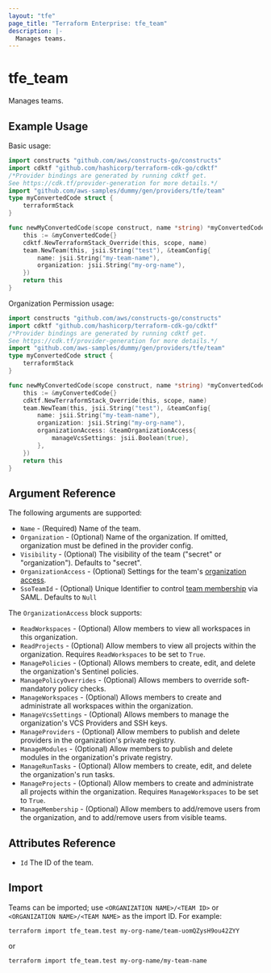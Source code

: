 ```yaml
---
layout: "tfe"
page_title: "Terraform Enterprise: tfe_team"
description: |-
  Manages teams.
---
```


# tfe_team

Manages teams.

## Example Usage

Basic usage:

```go
import constructs "github.com/aws/constructs-go/constructs"
import cdktf "github.com/hashicorp/terraform-cdk-go/cdktf"
/*Provider bindings are generated by running cdktf get.
See https://cdk.tf/provider-generation for more details.*/
import "github.com/aws-samples/dummy/gen/providers/tfe/team"
type myConvertedCode struct {
	terraformStack
}

func newMyConvertedCode(scope construct, name *string) *myConvertedCode {
	this := &myConvertedCode{}
	cdktf.NewTerraformStack_Override(this, scope, name)
	team.NewTeam(this, jsii.String("test"), &teamConfig{
		name: jsii.String("my-team-name"),
		organization: jsii.String("my-org-name"),
	})
	return this
}
```

Organization Permission usage:

```go
import constructs "github.com/aws/constructs-go/constructs"
import cdktf "github.com/hashicorp/terraform-cdk-go/cdktf"
/*Provider bindings are generated by running cdktf get.
See https://cdk.tf/provider-generation for more details.*/
import "github.com/aws-samples/dummy/gen/providers/tfe/team"
type myConvertedCode struct {
	terraformStack
}

func newMyConvertedCode(scope construct, name *string) *myConvertedCode {
	this := &myConvertedCode{}
	cdktf.NewTerraformStack_Override(this, scope, name)
	team.NewTeam(this, jsii.String("test"), &teamConfig{
		name: jsii.String("my-team-name"),
		organization: jsii.String("my-org-name"),
		organizationAccess: &teamOrganizationAccess{
			manageVcsSettings: jsii.Boolean(true),
		},
	})
	return this
}
```

## Argument Reference

The following arguments are supported:

* `Name` - (Required) Name of the team.
* `Organization` - (Optional) Name of the organization. If omitted, organization must be defined in the provider config.
* `Visibility` - (Optional) The visibility of the team ("secret" or "organization"). Defaults to "secret".
* `OrganizationAccess` - (Optional) Settings for the team's [organization access](https://developer.hashicorp.com/terraform/cloud-docs/users-teams-organizations/permissions#organization-permissions).
* `SsoTeamId` - (Optional) Unique Identifier to control [team membership](https://developer.hashicorp.com/terraform/cloud-docs/users-teams-organizations/single-sign-on#team-names-and-sso-team-ids) via SAML. Defaults to `Null`

The `OrganizationAccess` block supports:

* `ReadWorkspaces` - (Optional) Allow members to view all workspaces in this organization.
* `ReadProjects` - (Optional) Allow members to view all projects within the organization. Requires `ReadWorkspaces` to be set to `True`.
* `ManagePolicies` - (Optional) Allows members to create, edit, and delete the organization's Sentinel policies.
* `ManagePolicyOverrides` - (Optional) Allows members to override soft-mandatory policy checks.
* `ManageWorkspaces` - (Optional) Allows members to create and administrate all workspaces within the organization.
* `ManageVcsSettings` - (Optional) Allows members to manage the organization's VCS Providers and SSH keys.
* `ManageProviders` - (Optional) Allow members to publish and delete providers in the organization's private registry.
* `ManageModules` - (Optional) Allow members to publish and delete modules in the organization's private registry.
* `ManageRunTasks` - (Optional) Allow members to create, edit, and delete the organization's run tasks.
* `ManageProjects` - (Optional) Allow members to create and administrate all projects within the organization. Requires `ManageWorkspaces` to be set to `True`.
* `ManageMembership` - (Optional) Allow members to add/remove users from the organization, and to add/remove users from visible teams.

## Attributes Reference

* `Id` The ID of the team.

## Import

Teams can be imported; use `<ORGANIZATION NAME>/<TEAM ID>` or `<ORGANIZATION NAME>/<TEAM NAME>` as the import ID. For
example:

```shell
terraform import tfe_team.test my-org-name/team-uomQZysH9ou42ZYY
```
or
```shell
terraform import tfe_team.test my-org-name/my-team-name
```

<!-- cache-key: cdktf-0.17.0-pre.15 input-dc64726d4c7e0673d2977d4ee669481de15489f255f8be717ed7c1c037e736b8 -->